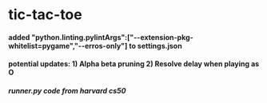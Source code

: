 # tic-tac-toe

#### added "python.linting.pylintArgs":["--extension-pkg-whitelist=pygame","--erros-only"] to settings.json
#### potential updates: 1) Alpha beta pruning  2) Resolve delay when playing as O
##### runner.py code from harvard cs50